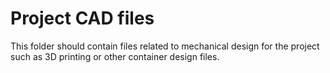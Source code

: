 # Project CAD files
This folder should contain files related to mechanical design for the project such as 3D printing or other container design files.

